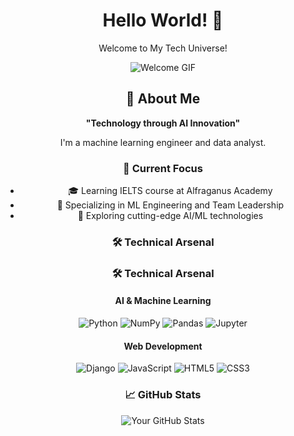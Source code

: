 <div align="center">

# Hello World! 👋  
Welcome to My Tech Universe!  

![Welcome GIF](https://github.com/username/repository/blob/main/yourfile.gif)  

## 🧔 About Me  
**"Technology through AI Innovation"**  

I'm a machine learning engineer and data analyst.  

### 🎯 Current Focus  
- 🎓 Learning IELTS course at Alfraganus Academy  
- 🌱 Specializing in ML Engineering and Team Leadership  
- 🚀 Exploring cutting-edge AI/ML technologies  

### 🛠️ Technical Arsenal  

<div align="center">

### 🛠️ Technical Arsenal

#### AI & Machine Learning  
<span>
    <img src="https://img.shields.io/badge/-Python-3776AB?style=flat&logo=python&logoColor=white" alt="Python">
    <img src="https://img.shields.io/badge/-NumPy-013243?style=flat&logo=numpy&logoColor=white" alt="NumPy">
    <img src="https://img.shields.io/badge/-Pandas-150458?style=flat&logo=pandas&logoColor=white" alt="Pandas">
    <img src="https://img.shields.io/badge/-Jupyter-F37626?style=flat&logo=jupyter&logoColor=white" alt="Jupyter">
</span>  

#### Web Development  
<span>
    <img src="https://img.shields.io/badge/-Django-092E20?style=flat&logo=django&logoColor=white" alt="Django">
    <img src="https://img.shields.io/badge/-JavaScript-F7DF1E?style=flat&logo=javascript&logoColor=black" alt="JavaScript">
    <img src="https://img.shields.io/badge/-HTML5-E34F26?style=flat&logo=html5&logoColor=white" alt="HTML5">
    <img src="https://img.shields.io/badge/-CSS3-1572B6?style=flat&logo=css3&logoColor=white" alt="CSS3">
</span>

### 📈 GitHub Stats  
![Your GitHub Stats](https://github-readme-stats.vercel.app/api?username=normurodoff&show_icons=true&theme=dark)  

</div>

</div>
